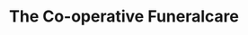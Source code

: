 ---
title: "The Co-operative Funeralcare"
url: /lancaster/the-co-operative-funeralcare/
shop: funeral directors
---